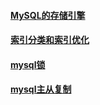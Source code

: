 #### [**MySQL的存储引擎**](../study/mysql/索引/1_MySQL的存储引擎/README)
#### [**索引分类和索引优化**](../study/mysql/索引/2_索引分类和索引优化/README)
#### [**mysql锁**](../study/mysql/锁/README)
#### [**mysql主从复制**](../study/mysql/mysql主从复制/README)